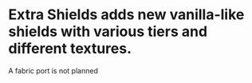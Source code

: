 # Extra Shields adds new vanilla-like shields with various tiers and different textures.

A fabric port is not planned
